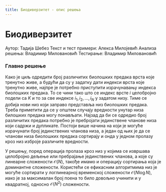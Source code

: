 ```yaml
---
title: Биодиверзитет - опис решења
---
```


# Биодиверзитет

Аутор: Тадија Шебез
Текст и тест примери: Алекса Милојевић
Анализа решења: Владимир Миловановић
Тестирање: Владимир Миловановић

### Главно решење
Како је циљ одредити број различитих биолошких предака врста које тренутно живе, а будући да су у задатку дати индекси врста које тренутно живе, најпре је потребно приступити израчунавању индекса биолошких предака. То се чини тако што се индекс врсте $i$ целобројно подели са $K$ и то за све индексе $i_1, i_2, \ldots, i_N$ у задатом низу. Тиме се добија нови низ који заправо представља низ биолошких предака. Треба приметити да се у општем случају вредности унутар низа билошких предака могу понављати. Најзад да би се одредио број различитих предака потребно је пребројати јединствене чланове низа који садржи и дупликате. Постоји више начина на који је могуће израчунати број јединствених чланова низа, а један од њих је да се чланови низа биолошких предака сортирају и онда у једном пролазу кроз низ изброје различите вредности.

У решењу, поред операција пролаза кроз низ у којима се извршава целобројно дељење или пребрајање јединствених чланова, а које су линеарне сложености $\mathcal{O}(N)$, такође имамо и операцију сортирања која је доминантне сложености. Користећи се ефикасним алгоритмима низ је могуће сортирати у логлинеарној временској сложености $\mathcal{O}(N\log N)$, иако је за максималан број поена то било довољно учинити и у квадратној, односно $\mathcal{O}(N^2)$ сложености.
